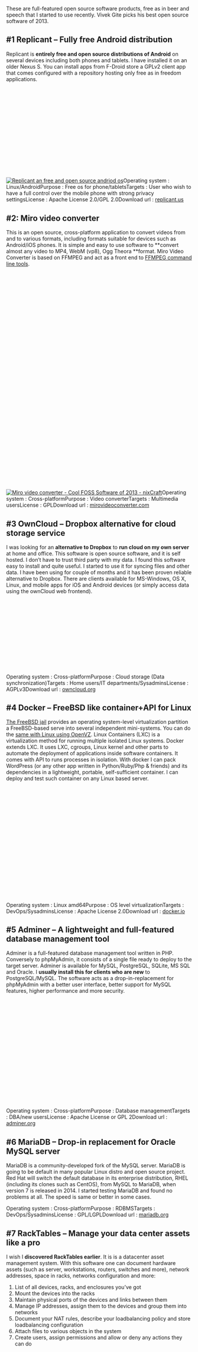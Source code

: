 These are full-featured open source software products, free as in beer and speech that I started to use recently. Vivek Gite picks his best open source software of 2013.

\#1 Replicant – Fully free Android distribution
-----------------------------------------------

Replicant is **entirely free and open source distributions of Android** on several devices including both phones and tablets. I have installed it on an older Nexus S. You can install apps from F-Droid store a GPLv2 client app that comes configured with a repository hosting only free as in freedom applications.

[![](data:image/svg+xml;base64,PHN2ZyBoZWlnaHQ9IjI4NyIgd2lkdGg9IjU5NCIgeG1sbnM9Imh0dHA6Ly93d3cudzMub3JnLzIwMDAvc3ZnIiB2ZXJzaW9uPSIxLjEiLz4=)![Replicant an free and open source andriod os](resources/90275446717B775BEF964EEF6D795B02.png)](https://www.cyberciti.biz/open-source/30-cool-best-open-source-softwares-of-2013/attachment/replicant/)Operating system : Linux/AndroidPurpose : Free os for phone/tabletsTargets : User who wish to have a full control over the mobile phone with strong privacy settingsLicense : Apache License 2.0/GPL 2.0Download url : [replicant.us](http://replicant.us/)

\#2: Miro video converter
-------------------------

This is an open source, cross-platform application to convert videos from and to various formats, including formats suitable for devices such as Android/iOS phones. It is simple and easy to use software to **convert almost any video to MP4, WebM (vp8), Ogg Theora **format. Miro Video Converter is based on FFMPEG and act as a front end to [FFMPEG command line tools](https://www.cyberciti.biz/faq/tag/ffmpeg-command/).

[![](data:image/svg+xml;base64,PHN2ZyBoZWlnaHQ9IjU4NyIgd2lkdGg9IjQ1OSIgeG1sbnM9Imh0dHA6Ly93d3cudzMub3JnLzIwMDAvc3ZnIiB2ZXJzaW9uPSIxLjEiLz4=)![Miro video converter - Cool FOSS Software of 2013 - nixCraft](resources/8EA9717CFAF4D731878BE2DD5717E1D5.png)](https://www.cyberciti.biz/open-source/30-cool-best-open-source-softwares-of-2013/attachment/miro-software/)Operating system : Cross-platformPurpose : Video converterTargets : Multimedia usersLicense : GPLDownload url : [mirovideoconverter.com](http://www.mirovideoconverter.com/)

\#3 OwnCloud – Dropbox alternative for cloud storage service
------------------------------------------------------------

I was looking for an **alternative to Dropbox** to **run cloud on my own server** at home and office. This software is open source software, and it is self hosted. I don’t have to trust third party with my data. I found this software easy to install and quite useful. I started to use it for syncing files and other data. I have been using for couple of months and it has been proven reliable alternative to Dropbox. There are clients available for MS-Windows, OS X, Linux, and mobile apps for iOS and Android devices (or simply access data using the ownCloud web frontend). 

[![](data:image/svg+xml;base64,PHN2ZyBoZWlnaHQ9IjIzNyIgd2lkdGg9IjU5OCIgeG1sbnM9Imh0dHA6Ly93d3cudzMub3JnLzIwMDAvc3ZnIiB2ZXJzaW9uPSIxLjEiLz4=)](https://www.cyberciti.biz/open-source/30-cool-best-open-source-softwares-of-2013/attachment/open-cloud/)Operating system : Cross-platformPurpose : Cloud storage (Data synchronization)Targets : Home users/IT departments/SysadminsLicense : AGPLv3Download url : [owncloud.org](http://owncloud.org/)

\#4 Docker – FreeBSD like container+API for Linux
-------------------------------------------------

[The FreeBSD jail](https://www.cyberciti.biz/faq/howto-setup-freebsd-jail-with-ezjail/) provides an operating system-level virtualization partition a FreeBSD-based serve into several independent mini-systems. You can do the [same with Linux using OpenVZ](https://www.cyberciti.biz/faq/openvz-rhel-centos-linux-tutorial/). Linux Containers (LXC) is a virtualization method for running multiple isolated Linux systems. Docker extends LXC. It uses LXC, cgroups, Linux kernel and other parts to automate the deployment of applications inside software containers. It comes with API to runs processes in isolation. With docker I can pack WordPress (or any other app written in Python/Ruby/Php & friends) and its dependencies in a lightweight, portable, self-sufficient container. I can deploy and test such container on any Linux based server. 

[![](data:image/svg+xml;base64,PHN2ZyBoZWlnaHQ9IjM2MyIgd2lkdGg9IjU5MCIgeG1sbnM9Imh0dHA6Ly93d3cudzMub3JnLzIwMDAvc3ZnIiB2ZXJzaW9uPSIxLjEiLz4=)](https://www.cyberciti.biz/open-source/30-cool-best-open-source-softwares-of-2013/attachment/docker/)Operating system : Linux amd64Purpose : OS level virtualizationTargets : DevOps/SysadminsLicense : Apache License 2.0Download url : [docker.io](https://www.docker.io/)

\#5 Adminer – A lightweight and full-featured database management tool
----------------------------------------------------------------------

Adminer is a full-featured database management tool written in PHP. Conversely to phpMyAdmin, it consists of a single file ready to deploy to the target server. Adminer is available for MySQL, PostgreSQL, SQLite, MS SQL and Oracle. I **usually install this for clients who are new** to PostgreSQL/MySQL. The software acts as a drop-in-replacement for phpMyAdmin with a better user interface, better support for MySQL features, higher performance and more security.

[![](data:image/svg+xml;base64,PHN2ZyBoZWlnaHQ9IjM0NiIgd2lkdGg9IjU5NSIgeG1sbnM9Imh0dHA6Ly93d3cudzMub3JnLzIwMDAvc3ZnIiB2ZXJzaW9uPSIxLjEiLz4=)](https://www.cyberciti.biz/open-source/30-cool-best-open-source-softwares-of-2013/attachment/db/)Operating system : Cross-platformPurpose : Database managementTargets : DBA/new usersLicense : Apache License or GPL 2Download url : [adminer.org](http://www.adminer.org/)

\#6 MariaDB – Drop-in replacement for Oracle MySQL server
---------------------------------------------------------

MariaDB is a community-developed fork of the MySQL server. MariaDB is going to be default in many popular Linux distro and open source project. Red Hat will switch the default database in its enterprise distribution, RHEL (including its clones such as CentOS), from MySQL to MariaDB, when version 7 is released in 2014\. I started testing MariaDB and found no problems at all. The speed is same or better in some cases. 

Operating system : Cross-platformPurpose : RDBMSTargets : DevOps/SysadminsLicense : GPL/LGPLDownload url : [mariadb.org](http://mariadb.org/)

\#7 RackTables – Manage your data center assets like a pro
----------------------------------------------------------

I wish I **discovered RackTables earlier**. It is is a datacenter asset management system. With this software one can document hardware assets (such as server, workstations, routers, switches and more), network addresses, space in racks, networks configuration and more:

1. List of all devices, racks, and enclosures you’ve got
2. Mount the devices into the racks
3. Maintain physical ports of the devices and links between them
4. Manage IP addresses, assign them to the devices and group them into networks
5. Document your NAT rules, describe your loadbalancing policy and store loadbalancing configuration
6. Attach files to various objects in the system
7. Create users, assign permissions and allow or deny any actions they can do

[![](data:image/svg+xml;base64,PHN2ZyBoZWlnaHQ9IjYyNSIgd2lkdGg9IjU5NSIgeG1sbnM9Imh0dHA6Ly93d3cudzMub3JnLzIwMDAvc3ZnIiB2ZXJzaW9uPSIxLjEiLz4=)](https://www.cyberciti.biz/open-source/30-cool-best-open-source-softwares-of-2013/attachment/racktables/)Operating system : Cross-platformPurpose : IDC asset management systemTargets : Sysadmin/DevOPS/IT ManagersLicense : GPLDownload url : [racktables.org](http://racktables.org/)

\#8 Apache Cordova – Create smartphone app just with HTML, CSS, and JavaScript
------------------------------------------------------------------------------

Apache Cordova is a free and open source framework that allows you to create mobile apps using standardized web APIs. You can create apps that work on iOS, Andriod, BlackBerry, Windows, Ubuntu and other phone based operating systems. You write code once and run on selected mobile platforms with [little or no change](http://docs.phonegap.com/en/2.5.0/guide_getting-started_index.md.html#Getting%20Started%20Guides) at all. PhoneGap uses Apache Cordova.

Operating system : iOS, Android, webOS, Symbian, BlackBerry, Ubuntu Touch, Windows Phone, Windows 8Purpose : Build native mobile appsTargets : DevelopersLicense : Apache License 2.0Download url : [cordova.apache.org](http://cordova.apache.org/) or [phonegap.com](http://www.phonegap.com/)

\#9 Angry IP scanner – ipscan tool
----------------------------------

[Nmap is an open source security tool for network exploration](https://www.cyberciti.biz/networking/nmap-command-examples-tutorials/), security scanning and auditing. ipscan (Angry IP Scanner) is an alternative to [nmap command](https://www.cyberciti.biz/networking/nmap-command-examples-tutorials/). It is also an open-source and cross-platform network scanner designed to be fast and simple to use. It scans IP addresses and ports as well as has many other features. 

[![](data:image/svg+xml;base64,PHN2ZyBoZWlnaHQ9IjQxMSIgd2lkdGg9IjU5NSIgeG1sbnM9Imh0dHA6Ly93d3cudzMub3JnLzIwMDAvc3ZnIiB2ZXJzaW9uPSIxLjEiLz4=)](https://www.cyberciti.biz/open-source/30-cool-best-open-source-softwares-of-2013/attachment/ipscan-linux/)Operating system : Cross-platformPurpose : Network scannerTargets : Sysadmin/Network administratorsLicense : GPL 2Download url : [angryip.org](http://angryip.org/)

\#10 Jekyll – Create simple static blog
---------------------------------------

Drupal, Typo3, WordPress and many other content management system (CMS)/blogging software dynamically create feature rich content. However, you may not need all the all features and complexity offered by modern CMS based systems. For example, a [WordPress based blog like nixCraft](https://www.cyberciti.biz/) requires [multiple VMs](https://www.cyberciti.biz/tips/run-different-network-services-on-separate-vm-systems.html), [CDN for static assets](https://www.cyberciti.biz/tips/wordpress-cdn-content-delivery-network-configuration.html), [caching engine such as memcached](https://www.cyberciti.biz/faq/howto-install-memcached-under-rhel-fedora-centos/), PHP, mysql database, comment moderation, and on going updates. A growing trend is to keep your blog simple by avoiding CMS and use static HTML generators that offers the following benefits:

* No more complex setups i.e. no databases/php/caching engines required.
* No more comment moderation.
* Pesky updates.
* Static files are more secure.
* Easy to scale or cache on edge/CDN nodes.
* Provides all the blog-aware visual bells and whistles such as categories, pages, posts, Permalinks, and custom layouts.

Operating system : Cross-platformPurpose : Blogging systemTargets : Bloggers who wish to follow [KISS principal](https://bash.cyberciti.biz/guide/Unix_philosophy).License : MIT LicenseDownload url : [jekyllrb.com](http://jekyllrb.com/)Similar apps: [Haskell based Hakyll](http://jaspervdj.be/hakyll/), [Ruby based nanoc](http://nanoc.ws/), [Python based Pelican](http://blog.getpelican.com/).

\#11 TurnKey Linux – Deploy open source apps on VM or the clouds
----------------------------------------------------------------

You can setup a open source software such as WordPress, Drupal, ZenCart, and over 100+ other software easily with TurnKey Linux. It is a virtual appliance library that integrates and polishes the very best open source software into ready to use solutions. Each virtual appliance is optimized for ease of use and can be deployed in **just a few minutes on bare metal, a virtual machine and in the cloud/in physical server**. TurnKey Linux is based on Debian 7.2 with automatic security updates for all packages. It also includes a web management interface, web shell, and simple configuration console. I often use this to **deploy development server** in the cloud. 

[![](data:image/svg+xml;base64,PHN2ZyBoZWlnaHQ9IjQ0NiIgd2lkdGg9IjU5NSIgeG1sbnM9Imh0dHA6Ly93d3cudzMub3JnLzIwMDAvc3ZnIiB2ZXJzaW9uPSIxLjEiLz4=)](https://www.cyberciti.biz/open-source/30-cool-best-open-source-softwares-of-2013/attachment/turnkey-linux/)Operating system : LinuxPurpose : Virtual appliance libraryTargets : Sysadmin/Developers/DevOPSLicense : Free software licensesDownload url : [turnkeylinux.org](http://www.turnkeylinux.org/)

\#12 DokuWiki – Create a personal wiki
--------------------------------------

DokuWiki is a simple to use and highly versatile open source wiki software that doesn’t **require a database**. Easy to install on Linux or Unix-like operating systems with the following features:

1. Ease of use and low system requirements.
2. Built-in access control lists.
3. Customization using large variety of extensions, plugins, and templates.

I use this on my laptop to keep notes about various projects. 

Operating system : Cross-platformPurpose : Documentation Targets : Wiki users.License : GPL 2Download url : [dokuwiki.org](http://www.dokuwiki.org/)

\#13 MediaGoblin – An alterative to Youtube/Flickr/Soundcloud
-------------------------------------------------------------

GNU MediaGoblin is free software, decentralized media publishing platform. You can **host and share videos, music, and images** using MediaGoblin. It is an a**lternative to major media-publishing services** such as Flickr, deviantArt, YouTube, Soundcloud, etc. It is written in Python and SQL.

[![](data:image/svg+xml;base64,PHN2ZyBoZWlnaHQ9IjMwMyIgd2lkdGg9IjU5NSIgeG1sbnM9Imh0dHA6Ly93d3cudzMub3JnLzIwMDAvc3ZnIiB2ZXJzaW9uPSIxLjEiLz4=)](https://www.cyberciti.biz/open-source/30-cool-best-open-source-softwares-of-2013/attachment/mediagoblin_homepage_screenshot/)Operating system : Linux/OSX/MS-WindowsPurpose : Sharing many forms of digital mediaTargets : Freedom respectful media sharing self-hosted serviceLicense : AGPLv3/CC0Download url : [mediagoblin.org](http://www.mediagoblin.org/)

\#14: Scrollout F1 – Create email firewall gateway
--------------------------------------------------

Scrollout F1 is** easy to use and setup email firewall gateway** system. It includes anti-spam and anti-virus protection for Microsoft Exchange, Postfix, Exim, Sendmail, Qmail and others. It runs on Debian and Ubuntu Linux operating systems. This is **perfect software for filtering incoming messages** and other features are as follows:

1. TLS/SSL encryption with Perfect Forward Secrecy for SMTP & HTTPS
2. Virus scanning and different Quarantine per domain
3. Tagging and blocking SPAM at domain level
4. Geographic filtering for Sender IP, Server IP, URL IP and TLDs
5. Verifies incoming emails for DKIM and signs outgoing emails (2048 bits RSA)
6. Protection against fake messages that appear to come from your domain or from yourself
7. Protection against executable files, malicious content, scripts and more
8. Protection against forged domains like (fake) yahoo.com, gmail.com etc.
9. Whitelist and Blacklist
10. Simple web interface for management

[![](data:image/svg+xml;base64,PHN2ZyBoZWlnaHQ9IjM2NiIgd2lkdGg9IjU5NSIgeG1sbnM9Imh0dHA6Ly93d3cudzMub3JnLzIwMDAvc3ZnIiB2ZXJzaW9uPSIxLjEiLz4=)](https://www.cyberciti.biz/open-source/30-cool-best-open-source-softwares-of-2013/attachment/scrollout-f1/)Operating system : LinuxPurpose : Firewall and anti-spam gateway for MS-Windows/Linux/Unix-like email serversTargets : SysadminLicense : GPLDownload url : [scrolloutf1.com](http://www.scrolloutf1.com/)

\#15 Observium – Network observation and monitoring system
----------------------------------------------------------

Observium is free and open source software written in PHP/MySQL. It collects data from devices using SNMP and presents it via a web interface. It includes support for a wide range of network hardware and operating systems including Cisco, Windows, Linux, HP, Dell, FreeBSD, Juniper, Brocade, Netscaler, NetApp and many more. I use this **software along with Nagios** to get **better understanding of certain devices and technologies**. It provides historical and current performance statistics, configuration visualization and syslog capture.

[![](data:image/svg+xml;base64,PHN2ZyBoZWlnaHQ9IjUwNiIgd2lkdGg9IjU5NSIgeG1sbnM9Imh0dHA6Ly93d3cudzMub3JnLzIwMDAvc3ZnIiB2ZXJzaW9uPSIxLjEiLz4=)](https://www.cyberciti.biz/open-source/30-cool-best-open-source-softwares-of-2013/attachment/observium/)Operating system : Linux/Unix-likePurpose : Network monitoringTargets : SysadminLicense : Observium LicenseDownload url : [observium.org](http://www.observium.org/)

\#16 SimpleInvoices
-------------------

It is a web based invoicing system. It helps me to create quick and nice looking invoices without having to set up too much services on server. All you have to do is install the SimpleInvoices software, enter a biller, a customer details and go creating invoices. You can easily track your finances; send invoices as PDF’s and more. It is **the best invoicing set up** for my independent IT consultancy business. 

[![](data:image/svg+xml;base64,PHN2ZyBoZWlnaHQ9IjI2MyIgd2lkdGg9IjU5NSIgeG1sbnM9Imh0dHA6Ly93d3cudzMub3JnLzIwMDAvc3ZnIiB2ZXJzaW9uPSIxLjEiLz4=)](https://www.cyberciti.biz/open-source/30-cool-best-open-source-softwares-of-2013/attachment/simpleinvoices/)Operating system : Linux/Unix-like/Windows/OSXPurpose : Invoicing systemTargets : Sole traders/Small business ownersLicense : Observium LicenseDownload url : [simpleinvoices.org](http://simpleinvoices.org/)Similar apps : [BambooInvoice](http://bambooinvoice.org/) – another invoicing software intended for small businesses and independent contractors

More cool apps
--------------

I sometime use and recommend the **following software for MS-Windows/Linux users** due to **simplicity** and **ease of use** features. Here is the list of the other best and FOSS apps of 2013: 

### \#17 FileZilla – sftp/ftp client for noobs

This is **a perfect open-source FTP, FTP over SSL/TLS (FTPS) and SSH File Transfer Protocol (SFTP) client** for Windows, Mac OS X and GNU/Linux. It has the following features that new users might find useful:

1. Drag & drop support
2. Tabbed user interface
3. File transfer queue and bookmarks
4. Remote file editing and remote file search
5. SOCKS5 and FTP-Proxy support

[![](data:image/svg+xml;base64,PHN2ZyBoZWlnaHQ9IjQ2NCIgd2lkdGg9IjU5NSIgeG1sbnM9Imh0dHA6Ly93d3cudzMub3JnLzIwMDAvc3ZnIiB2ZXJzaW9uPSIxLjEiLz4=)](https://www.cyberciti.biz/open-source/30-cool-best-open-source-softwares-of-2013/attachment/filezilla/)Operating system : Cross-platformPurpose : FTP clientDownload url : [filezilla-project.org](https://filezilla-project.org/)

### \#18 WinSCP – Easily transfer file using scp

It is an open source free SFTP client and FTP client for Windows. Its main function is the secure file transfer between local and server under your control. Most new MS-Windows user find **WinSCP an easier to use as compare to putty and friends**. 

Operating system : MS-WindowsPurpose : SFTP/FTP clientDownload url : [winscp.net](http://winscp.net/)

### \#19 XAMPP – Easily write and test Apache+MySQL+PHP/Perl apps on desktop

I give this software to many developers. They can easily setup Apache, MySQL, PHP/Perl to deploy and write an application on their own desktop. No need to install virtual machine and Linux server. Just focus on development and skip real server management job to pros. 

Operating system : Cross-platformPurpose : Apache distribution for desktop user/developers.Download url : [apachefriends.org](http://www.apachefriends.org/en/xampp.html)

### \#20 Abiword – A nice little word processor

Many users only use 2% of the features of a program like Microsoft Word. No need to spend money or time on Microsoft Word. I personally use Abiword due to:

1. Easy to use and not bloated as OO.org.
2. Small size word processor i.e. it loads very fast on my old computer.
3. I can read and write OpenOffice.org documents, Microsoft Word documents, WordPerfect documents, Rich Text Format documents, HTML web pages and more.
4. Abiword is tightly integrated with the [AbiCollab.net](https://abicollab.net/) web service, which lets you store documents online, allows easy document sharing with your friends, and performs format conversions on the fly.

[![](data:image/svg+xml;base64,PHN2ZyBoZWlnaHQ9IjU4NiIgd2lkdGg9IjU5NSIgeG1sbnM9Imh0dHA6Ly93d3cudzMub3JnLzIwMDAvc3ZnIiB2ZXJzaW9uPSIxLjEiLz4=)](https://www.cyberciti.biz/open-source/30-cool-best-open-source-softwares-of-2013/attachment/abiword-2-0-gnome/)Operating system : Cross-platformPurpose : Word processing programDownload url : [abisource.com](http://www.abisource.com/)

### \#21 {less}: The dynamic stylesheet language

LESS extends CSS with dynamic behavior such as variables, mixins, operations and functions. LESS can run on the client-side and server-side or can be compiled into plain CSS.

[![](data:image/svg+xml;base64,PHN2ZyBoZWlnaHQ9IjIxNCIgd2lkdGg9IjU5NSIgeG1sbnM9Imh0dHA6Ly93d3cudzMub3JnLzIwMDAvc3ZnIiB2ZXJzaW9uPSIxLjEiLz4=)](https://www.cyberciti.biz/open-source/30-cool-best-open-source-softwares-of-2013/attachment/less/)Operating system : Cross-platformPurpose : Web developersDownload url : [lesscss.org](http://lesscss.org/)

### \#22 Cinnamon

Cinnamon is a GTK+ based desktop environment and a fork of the GNOME Shell. It was initially developed by Linux Mint. It offers a user interface with the following features that I needed most:

1. **A movable pane**l equipped with a main menu, launchers, a window list and the system tray
2. Various **extensions and applets**
3. **Cinnamon makes GNOME3 a useful** desktop

[![](data:image/svg+xml;base64,PHN2ZyBoZWlnaHQ9IjM1MSIgd2lkdGg9IjU5NSIgeG1sbnM9Imh0dHA6Ly93d3cudzMub3JnLzIwMDAvc3ZnIiB2ZXJzaW9uPSIxLjEiLz4=)](https://www.cyberciti.biz/open-source/30-cool-best-open-source-softwares-of-2013/attachment/linux-mint-desktop/)Operating system : LinuxPurpose : Desktop userDownload url : [linuxmint.com](http://cinnamon.linuxmint.com/)

### \#23 Tmux

Tmux is terminal multiplexers for Unix-like platforms. tmux offers several advantages over GNU/screen:

1. Vi or emacs key layouts
2. Multiple paste options
3. Secure code base
4. An option to limit the window size [and more](http://tmux.cvs.sourceforge.net/viewvc/tmux/tmux/FAQ).

[![](data:image/svg+xml;base64,PHN2ZyBoZWlnaHQ9IjM3MCIgd2lkdGg9IjU5NSIgeG1sbnM9Imh0dHA6Ly93d3cudzMub3JnLzIwMDAvc3ZnIiB2ZXJzaW9uPSIxLjEiLz4=)](https://www.cyberciti.biz/open-source/30-cool-best-open-source-softwares-of-2013/attachment/tmux/)Operating system : Linux/Unix-likePurpose : Terminal multiplexerDownload url : [tmux.sourceforge.net](http://tmux.sourceforge.net/)

### \#24 Artica – Full SMTP/Mail/Proxy server Appliance in 10 minutes

It is a simple and straightforward software that offers the following features:

1. Proxy server Appliance
2. SMTP server Appliances
3. Mail server Appliances
4. NAS server Appliance
5. Web based management

[![](data:image/svg+xml;base64,PHN2ZyBoZWlnaHQ9IjQwMyIgd2lkdGg9IjU5NSIgeG1sbnM9Imh0dHA6Ly93d3cudzMub3JnLzIwMDAvc3ZnIiB2ZXJzaW9uPSIxLjEiLz4=)](https://www.cyberciti.biz/open-source/30-cool-best-open-source-softwares-of-2013/attachment/artica/)Operating system : LinuxPurpose : Turn normal server into appliancesDownload url : [artica.fr](http://www.artica.fr/)

### \#25 Zentyal small business server

Zentyal is a **full-featured Linux server for small and medium businesses** that you can set up in less than 30 minutes. It is a **drop-in replacement for Microsoft Small Business Server and Microsoft Exchange Server**. It is easy to use software. Zentyal is based on Ubuntu and it can be installed either from Ubuntu repositories or from Zentyal’s own installer.

[![](data:image/svg+xml;base64,PHN2ZyBoZWlnaHQ9IjcxOCIgd2lkdGg9IjU5NSIgeG1sbnM9Imh0dHA6Ly93d3cudzMub3JnLzIwMDAvc3ZnIiB2ZXJzaW9uPSIxLjEiLz4=)](https://www.cyberciti.biz/open-source/30-cool-best-open-source-softwares-of-2013/attachment/zentyal/)Operating system : LinuxPurpose : Office serverDownload url : [zentyal.org](http://www.zentyal.org/)

### \#26 Ack-grep – a source code search tool for programmers

ack-grep is a [grep like tool](https://www.cyberciti.biz/faq/howto-use-grep-command-in-linux-unix/), optimized for programmers. This tool isn’t aimed to “search all text files”. It is specifically created to search source code trees, not trees of text files. It searches entire trees by default while ignoring Subversion, Git and other VCS directories and other files that aren’t your source code.

Operating system : Cross-platformPurpose : Search source treesDownload url : [beyondgrep.com](http://beyondgrep.com/)

### \#27 ditaa – DIagrams Through Ascii Art

ditaa is a small command-line utility, that can **convert diagrams drawn using ascii art**, into proper bitmap graphics. I use this tool all the time **to draw diagrams and forwarding** them via email or chat session.

[![](data:image/svg+xml;base64,PHN2ZyBoZWlnaHQ9IjQ1NyIgd2lkdGg9IjU5MCIgeG1sbnM9Imh0dHA6Ly93d3cudzMub3JnLzIwMDAvc3ZnIiB2ZXJzaW9uPSIxLjEiLz4=)](https://www.cyberciti.biz/open-source/30-cool-best-open-source-softwares-of-2013/attachment/ditta/)Operating system : Cross-platformPurpose : Convert diagrams drawn using ascii artDownload url : [ditaa.sourceforge.net](http://ditaa.sourceforge.net/)

### \#28 GNU parallel

GNU parallel is a shell tool for executing jobs in parallel using one or more computers. If you like [xargs command](https://www.cyberciti.biz/faq/linux-unix-bsd-xargs-construct-argument-lists-utility/), try GNU/parallel utility. It can run command/script/job on all available CPU’s or on multiple computers. 

[![](data:image/svg+xml;base64,PHN2ZyBoZWlnaHQ9IjM2NCIgd2lkdGg9IjU5MyIgeG1sbnM9Imh0dHA6Ly93d3cudzMub3JnLzIwMDAvc3ZnIiB2ZXJzaW9uPSIxLjEiLz4=)](https://www.cyberciti.biz/open-source/30-cool-best-open-source-softwares-of-2013/attachment/gnu-parallel/)Operating system : Cross-platform (Perl)Purpose : Execute shell scripts/jobs in parallelDownload url : [gnu.org](http://www.gnu.org/software/parallel/)

### \#29 luckyBackup data back-up and synchronization tool

luckyBackup is an application for data back-up and synchronization powered by the [rsync tool](https://www.cyberciti.biz/tips/linux-use-rsync-transfer-mirror-files-directories.html). It is simple to use, fast, safe, reliable and fully customizable backup software. I often set and recommend this too for **new Ubuntu/Fedora desktop users to backup their own files**.

[![](data:image/svg+xml;base64,PHN2ZyBoZWlnaHQ9IjQ1MyIgd2lkdGg9IjU5NSIgeG1sbnM9Imh0dHA6Ly93d3cudzMub3JnLzIwMDAvc3ZnIiB2ZXJzaW9uPSIxLjEiLz4=)](https://www.cyberciti.biz/open-source/30-cool-best-open-source-softwares-of-2013/attachment/luckybackup/)Operating system : Linux/Unix-likePurpose : Desktop backupDownload url : [luckybackup.sourceforge.net](http://luckybackup.sourceforge.net/)

### \#30 OpenShot video editor

OpenShot Video Editor is a free and [open-source non-linear video editing software package for Linux](https://www.cyberciti.biz/faq/top5-linux-video-editing-system-software/). I use this tool [to create videos for my youtube channel](https://www.youtube.com/user/nixcraftcom). It is a stable, free, and friendly to use video editor on Linux.

[![](data:image/svg+xml;base64,PHN2ZyBoZWlnaHQ9IjU0NCIgd2lkdGg9IjU5NSIgeG1sbnM9Imh0dHA6Ly93d3cudzMub3JnLzIwMDAvc3ZnIiB2ZXJzaW9uPSIxLjEiLz4=)](https://www.cyberciti.biz/open-source/30-cool-best-open-source-softwares-of-2013/attachment/openshot/)Operating system : LinuxPurpose : Video editingDownload url : [openshot.org](http://openshot.org/)

Conclusion
----------

This is my personal FOSS software list and it is not absolutely definitive, so if you’ve got your own software, share in the comments below. Also don’t forget to check out our previous years [15 greatest open source terminal applications of 2012](https://www.cyberciti.biz/open-source/best-terminal-applications-for-linux-unix-macosx/).

 [ *Happy New Year to all nixCraft visitors. I hope that 2014 proves to be just as awesome for Linux & FOSS enthusiast everywhere.* ] 

 🐧 Get the latest tutorials on Linux, Open Source & DevOps via **[RSS feed](https://www.cyberciti.biz/atom/atom.xml)** or **[Weekly email newsletter.](https://newsletter.cyberciti.biz/subscription?f=1ojtmiv8892KQzyMsTF4YPr1pPSAhX2rq7Qfe5DiHMgXwKo892di4MTWyOdd976343rcNR6LhdG1f7k9H8929kMNMdWu3g)**

 🐧 40 comments so far... [add one](https://www.cyberciti.biz/open-source/30-cool-best-open-source-softwares-of-2013/#respond) **↓**

CategoryList of Unix and Linux commandsDisk space analyzers[df](https://www.cyberciti.biz/faq/df-command-examples-in-linux-unix/) • [ncdu](https://www.cyberciti.biz/open-source/install-ncdu-on-linux-unix-ncurses-disk-usage/) • [pydf](https://www.cyberciti.biz/tips/unix-linux-bsd-pydf-command-in-colours.html)File Management[cat](https://www.cyberciti.biz/faq/linux-unix-appleosx-bsd-cat-command-examples/) • [cp](https://www.cyberciti.biz/faq/cp-copy-command-in-unix-examples/) • [mkdir](https://www.cyberciti.biz/faq/linux-make-directory-command/) • [tree](https://www.cyberciti.biz/faq/linux-show-directory-structure-command-line/)Firewall[Alpine Awall](https://www.cyberciti.biz/faq/how-to-set-up-a-firewall-with-awall-on-alpine-linux/) • [CentOS 8](https://www.cyberciti.biz/faq/how-to-set-up-a-firewall-using-firewalld-on-centos-8/) • [OpenSUSE](https://www.cyberciti.biz/faq/set-up-a-firewall-using-firewalld-on-opensuse-linux/) • [RHEL 8 ](https://www.cyberciti.biz/faq/configure-set-up-a-firewall-using-firewalld-on-rhel-8/) • [Ubuntu 16.04](https://www.cyberciti.biz/faq/howto-configure-setup-firewall-with-ufw-on-ubuntu-linux/) • [Ubuntu 18.04](https://www.cyberciti.biz/faq/how-to-setup-a-ufw-firewall-on-ubuntu-18-04-lts-server/) • [Ubuntu 20.04](https://www.cyberciti.biz/faq/how-to-configure-firewall-with-ufw-on-ubuntu-20-04-lts/)Network Utilities[NetHogs](https://www.cyberciti.biz/faq/linux-find-out-what-process-is-using-bandwidth/) • [dig](https://www.cyberciti.biz/faq/linux-unix-dig-command-examples-usage-syntax/) • [host](https://www.cyberciti.biz/faq/linux-unix-host-command-examples-usage-syntax/) • [ip](https://www.cyberciti.biz/faq/linux-ip-command-examples-usage-syntax/) • [nmap](https://www.cyberciti.biz/security/nmap-command-examples-tutorials/)OpenVPN[CentOS 7](https://www.cyberciti.biz/faq/centos-7-0-set-up-openvpn-server-in-5-minutes/) • [CentOS 8](https://www.cyberciti.biz/faq/centos-8-set-up-openvpn-server-in-5-minutes/) • [Debian 10](https://www.cyberciti.biz/faq/debian-10-set-up-openvpn-server-in-5-minutes/) • [Debian 8/9](https://www.cyberciti.biz/faq/install-configure-openvpn-server-on-debian-9-linux/) • [Ubuntu 18.04](https://www.cyberciti.biz/faq/ubuntu-18-04-lts-set-up-openvpn-server-in-5-minutes/) • [Ubuntu 20.04](https://www.cyberciti.biz/faq/ubuntu-20-04-lts-set-up-openvpn-server-in-5-minutes/)Package Manager[apk](https://www.cyberciti.biz/faq/10-alpine-linux-apk-command-examples/) • [apt](https://www.cyberciti.biz/faq/ubuntu-lts-debian-linux-apt-command-examples/)Processes Management[bg](https://www.cyberciti.biz/faq/unix-linux-bg-command-examples-usage-syntax/) • [chroot](https://www.cyberciti.biz/faq/unix-linux-chroot-command-examples-usage-syntax/) • [cron](https://www.cyberciti.biz/faq/how-do-i-add-jobs-to-cron-under-linux-or-unix-oses/) • [disown](https://www.cyberciti.biz/faq/unix-linux-disown-command-examples-usage-syntax/) • [fg](https://www.cyberciti.biz/faq/unix-linux-fg-command-examples-usage-syntax/) • [jobs](https://www.cyberciti.biz/faq/unix-linux-jobs-command-examples-usage-syntax/) • [killall](https://www.cyberciti.biz/faq/unix-linux-killall-command-examples-usage-syntax/) • [kill](https://www.cyberciti.biz/faq/unix-kill-command-examples/) • [pidof](https://www.cyberciti.biz/faq/linux-pidof-command-examples-find-pid-of-program/) • [pstree](https://www.cyberciti.biz/faq/unix-linux-pstree-command-examples-shows-running-processestree/) • [pwdx](https://www.cyberciti.biz/faq/unix-linux-pwdx-command-examples-usage-syntax/) • [time](https://www.cyberciti.biz/faq/unix-linux-time-command-examples-usage-syntax/)Searching[grep](https://www.cyberciti.biz/faq/howto-use-grep-command-in-linux-unix/) • [whereis](https://www.cyberciti.biz/faq/unix-linux-whereis-command-examples-to-locate-binary/) • [which](https://www.cyberciti.biz/faq/unix-linux-which-command-examples-syntax-to-locate-programs/)User Information[groups](https://www.cyberciti.biz/faq/unix-linux-groups-command-examples-syntax-usage/) • [id](https://www.cyberciti.biz/faq/unix-linux-id-command-examples-usage-syntax/) • [lastcomm](https://www.cyberciti.biz/faq/linux-unix-lastcomm-command-examples-usage-syntax/) • [last](https://www.cyberciti.biz/faq/linux-unix-last-command-examples/) • [lid/libuser-lid](https://www.cyberciti.biz/faq/linux-lid-command-examples-syntax-usage/) • [logname](https://www.cyberciti.biz/faq/unix-linux-logname-command-examples-syntax-usage/) • [members](https://www.cyberciti.biz/faq/linux-members-command-examples-usage-syntax/) • [users](https://www.cyberciti.biz/faq/unix-linux-users-command-examples-syntax-usage/) • [whoami](https://www.cyberciti.biz/faq/unix-linux-whoami-command-examples-syntax-usage/) • [who](https://www.cyberciti.biz/faq/unix-linux-w-command-examples-syntax-usage-2/) • [w](https://www.cyberciti.biz/faq/unix-linux-w-command-examples-syntax-usage-2/)WireGuard VPN[Alpine](https://www.cyberciti.biz/faq/how-to-set-up-wireguard-vpn-server-on-alpine-linux/) • [CentOS 8](https://www.cyberciti.biz/faq/centos-8-set-up-wireguard-vpn-server/) • [Debian 10](https://www.cyberciti.biz/faq/debian-10-set-up-wireguard-vpn-server/) • [Firewall](https://www.cyberciti.biz/faq/how-to-set-up-wireguard-firewall-rules-in-linux/) • [Ubuntu 20.04](https://www.cyberciti.biz/faq/ubuntu-20-04-set-up-wireguard-vpn-server/)